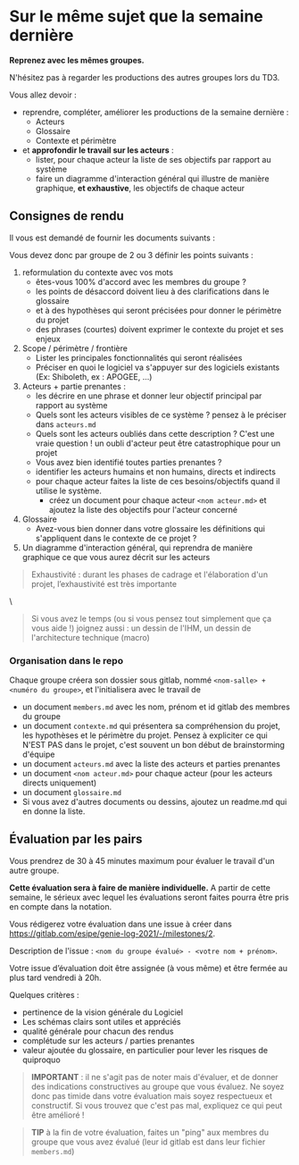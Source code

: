 # Sur le même sujet que la semaine dernière

**Reprenez avec les mêmes groupes.**

N'hésitez pas à regarder les productions des autres groupes lors du TD3.

Vous allez devoir : 

- reprendre, compléter, améliorer les productions de la semaine dernière :
	- Acteurs
	- Glossaire
	- Contexte et périmètre
- et **approfondir le travail sur les acteurs** :
	- lister, pour chaque acteur la liste de ses objectifs par rapport au système
	- faire un diagramme d'interaction général qui illustre de manière graphique, **et exhaustive**, les objectifs de chaque acteur

## Consignes de rendu

Il vous est demandé de fournir les documents suivants :

Vous devez donc par groupe de 2 ou 3 définir les points suivants :

1. reformulation du contexte avec vos mots
    - êtes-vous 100% d'accord avec les membres du groupe ? 
    - les points de désaccord doivent lieu à des clarifications dans le glossaire
    - et à des hypothèses qui seront précisées pour donner le périmètre du projet
    - des phrases (courtes) doivent exprimer le contexte du projet et ses enjeux
2. Scope / périmètre / frontière
    - Lister les principales fonctionnalités qui seront réalisées
    - Préciser en quoi le logiciel va s'appuyer sur des logiciels existants (Ex: Shiboleth, ex : APOGEE, ...)
3. Acteurs + partie prenantes : 
    - les décrire en une phrase et donner leur objectif principal par rapport au système
    - Quels sont les acteurs visibles de ce système ? pensez à le préciser dans `acteurs.md`
    - Quels sont les acteurs oubliés dans cette description ? C'est une vraie question ! un oubli d'acteur peut être catastrophique pour un projet
    - Vous avez bien identifié toutes parties prenantes ?
    - identifier les acteurs humains et non humains, directs et indirects
    - pour chaque acteur faites la liste de ces besoins/objectifs quand il utilise le système. 
        - créez un document pour chaque acteur `<nom acteur.md>` et ajoutez la liste des objectifs pour l'acteur concerné
4. Glossaire
    - Avez-vous bien donner dans votre glossaire les définitions qui s'appliquent dans le contexte de ce projet ?
5. Un diagramme d'interaction général, qui reprendra de manière graphique ce que vous aurez décrit sur les acteurs


> Exhaustivité : durant les phases de cadrage et l'élaboration d'un projet, l’exhaustivité est très importante 

\

> Si vous avez le temps (ou si vous pensez tout simplement que ça vous aide !) joignez aussi : un dessin de l'IHM, un dessin de l'architecture technique (macro)


### Organisation dans le repo

Chaque groupe créera son dossier sous gitlab, nommé `<nom-salle> + <numéro du groupe>`, et l'initialisera avec le travail de 

- un document `members.md` avec les nom, prénom et id gitlab des membres du groupe
- un document `contexte.md` qui présentera sa compréhension du projet, les hypothèses et le périmètre du projet. Pensez à expliciter ce qui N'EST PAS dans le projet, c'est souvent un bon début de brainstorming d'équipe
- un document `acteurs.md` avec la liste des acteurs et parties prenantes
- un document `<nom acteur.md>` pour chaque acteur (pour les acteurs directs uniquement)
- un document `glossaire.md`
- Si vous avez d'autres documents ou dessins, ajoutez un readme.md qui en donne la liste.


## Évaluation par les pairs

Vous prendrez de 30 à 45 minutes maximum pour évaluer le travail d'un autre groupe.

**Cette évaluation sera à faire de manière individuelle.** A partir de cette semaine, le sérieux avec lequel les évaluations seront faites pourra être pris en compte dans la notation.

Vous rédigerez votre évaluation dans une issue à créer dans https://gitlab.com/esipe/genie-log-2021/-/milestones/2.

Description de l'issue : `<nom du groupe évalué> - <votre nom + prénom>`.

Votre issue d’évaluation doit être assignée (à vous même) et être fermée au plus tard vendredi à 20h.

Quelques critères :

- pertinence de la vision générale du Logiciel
- Les schémas clairs sont utiles et appréciés
- qualité générale pour chacun des rendus
- complétude sur les acteurs / parties prenantes
- valeur ajoutée du glossaire, en particulier pour lever les risques de quiproquo

> **IMPORTANT** : il ne s'agit pas de noter mais d'évaluer, et de donner des indications constructives au groupe que vous évaluez. Ne soyez donc pas timide dans votre évaluation mais soyez respectueux et constructif. Si vous trouvez que c'est pas mal, expliquez ce qui peut être amélioré !

> **TIP** à la fin de votre évaluation, faites un "ping" aux membres du groupe que vous avez évalué (leur id gitlab est dans leur fichier `members.md`)

